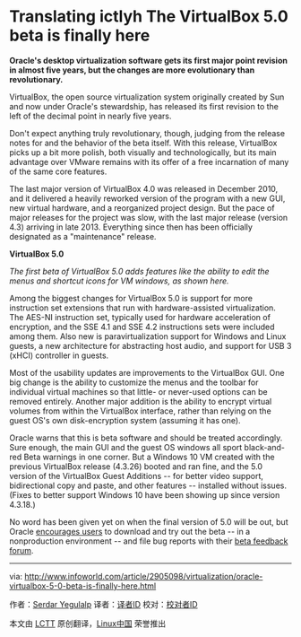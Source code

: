 Translating ictlyh
The VirtualBox 5.0 beta is finally here
=======================================
**Oracle's desktop virtualization software gets its first major point revision in almost five years, but the changes are more evolutionary than revolutionary.**

VirtualBox, the open source virtualization system originally created by Sun and now under Oracle's stewardship, has released its first revision to the left of the decimal point in nearly five years.

Don't expect anything truly revolutionary, though, judging from the release notes for and the behavior of the beta itself. With this release, VirtualBox picks up a bit more polish, both visually and technologically, but its main advantage over VMware remains with its offer of a free incarnation of many of the same core features.

The last major version of VirtualBox 4.0 was released in December 2010, and it delivered a heavily reworked version of the program with a new GUI, new virtual hardware, and a reorganized project design. But the pace of major releases for the project was slow, with the last major release (version 4.3) arriving in late 2013. Everything since then has been officially designated as a "maintenance" release.

**VirtualBox 5.0**

*The first beta of VirtualBox 5.0 adds features like the ability to edit the menus and shortcut icons for VM windows, as shown here.*

Among the biggest changes for VirtualBox 5.0 is support for more instruction set extensions that run with hardware-assisted virtualization. The AES-NI instruction set, typically used for hardware acceleration of encryption, and the SSE 4.1 and SSE 4.2 instructions sets were included among them. Also new is paravirtualization support for Windows and Linux guests, a new architecture for abstracting host audio, and support for USB 3 (xHCI) controller in guests.

Most of the usability updates are improvements to the VirtualBox GUI. One big change is the ability to customize the menus and the toolbar for individual virtual machines so that little- or never-used options can be removed entirely. Another major addition is the ability to encrypt virtual volumes from within the VirtualBox interface, rather than relying on the guest OS's own disk-encryption system (assuming it has one).

Oracle warns that this is beta software and should be treated accordingly. Sure enough, the main GUI and the guest OS windows all sport black-and-red Beta warnings in one corner. But a Windows 10 VM created with the previous VirtualBox release (4.3.26) booted and ran fine, and the 5.0 version of the VirtualBox Guest Additions -- for better video support, bidirectional copy and paste, and other features -- installed without issues. (Fixes to better support Windows 10 have been showing up since version 4.3.18.)

No word has been given yet on when the final version of 5.0 will be out, but Oracle [encourages users][1] to download and try out the beta -- in a nonproduction environment -- and file bug reports with their [beta feedback forum][2].

--------------------------------------------------------------------------------

via: http://www.infoworld.com/article/2905098/virtualization/oracle-virtualbox-5-0-beta-is-finally-here.html

作者：[Serdar Yegulalp][a]
译者：[译者ID](https://github.com/译者ID)
校对：[校对者ID](https://github.com/校对者ID)

本文由 [LCTT](https://github.com/LCTT/TranslateProject) 原创翻译，[Linux中国](http://linux.cn/) 荣誉推出

[a]:http://www.infoworld.com/author/Serdar-Yegulalp/
[1]:https://forums.virtualbox.org/viewtopic.php?f=15&t=66904
[2]:https://forums.virtualbox.org/viewforum.php?f=15
